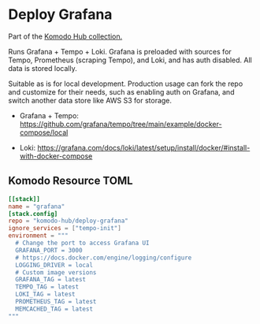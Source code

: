 # Deploy Grafana

Part of the [Komodo Hub collection.](https://github.com/komodo-hub/komodo-hub)

Runs Grafana + Tempo + Loki. Grafana is preloaded with sources for Tempo, Prometheus (scraping Tempo), and Loki, and has auth disabled. All data is stored locally.

Suitable as is for local development. Production usage can fork the repo and customize for their needs, such as enabling auth on Grafana, and switch another data store like AWS S3 for storage.

- Grafana + Tempo: https://github.com/grafana/tempo/tree/main/example/docker-compose/local

- Loki: https://grafana.com/docs/loki/latest/setup/install/docker/#install-with-docker-compose

## Komodo Resource TOML

```toml
[[stack]]
name = "grafana"
[stack.config]
repo = "komodo-hub/deploy-grafana"
ignore_services = ["tempo-init"]
environment = """
  # Change the port to access Grafana UI
  GRAFANA_PORT = 3000
  # https://docs.docker.com/engine/logging/configure
  LOGGING_DRIVER = local
  # Custom image versions
  GRAFANA_TAG = latest
  TEMPO_TAG = latest
  LOKI_TAG = latest
  PROMETHEUS_TAG = latest
  MEMCACHED_TAG = latest
"""
```